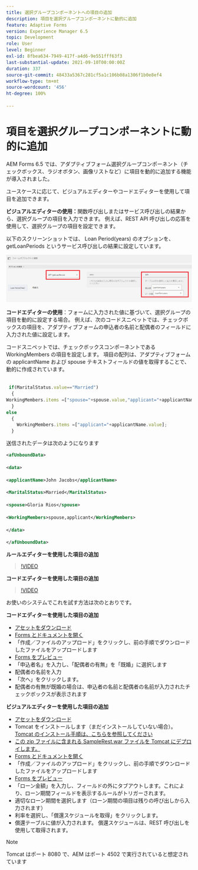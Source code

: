 ```yaml
---
title: 選択グループコンポーネントへの項目の追加
description: 項目を選択グループコンポーネントに動的に追加
feature: Adaptive Forms
version: Experience Manager 6.5
topic: Development
role: User
level: Beginner
exl-id: 8fbea634-7949-417f-a4d6-9e551fff63f3
last-substantial-update: 2021-09-10T00:00:00Z
duration: 337
source-git-commit: 48433a5367c281cf5a1c106b08a1306f1b0e8ef4
workflow-type: tm+mt
source-wordcount: '456'
ht-degree: 100%

---
```


# 項目を選択グループコンポーネントに動的に追加

AEM Forms 6.5 では、アダプティブフォーム選択グループコンポーネント（チェックボックス、ラジオボタン、画像リストなど）に項目を動的に追加する機能が導入されました。


ユースケースに応じて、ビジュアルエディターやコードエディターを使用して項目を追加できます。

**ビジュアルエディターの使用：**&#x200B;関数呼び出しまたはサービス呼び出しの結果から、選択グループの項目を入力できます。 例えば、REST API 呼び出しの応答を使用して、選択グループの項目を設定できます。

以下のスクリーンショットでは、 Loan Period(years) のオプションを、getLoanPeriods というサービス呼び出しの結果に設定しています。

![ルールエディター](assets/ruleeditor.png)

**コードエディターの使用**：フォームに入力された値に基づいて、選択グループの項目を動的に設定する場合。 例えば、次のコードスニペットでは、チェックボックスの項目を、アダプティブフォームの申込者の名前と配偶者のフィールドに入力された値に設定します。

コードスニペットでは、チェックボックスコンポーネントである WorkingMembers の項目を設定します。 項目の配列は、アダプティブフォームの applicantName および spouse テキストフィールドの値を取得することで、動的に作成されています。

```javascript
 
 if(MaritalStatus.value=="Married")
  {
WorkingMembers.items =["spouse="+spouse.value,"applicant="+applicantName.value];
  }
else
  {
    WorkingMembers.items =["applicant="+applicantName.value];
  }
```

送信されたデータは次のようになります

```xml
<afUnboundData>

<data>

<applicantName>John Jacobs</applicantName>

<MaritalStatus>Married</MaritalStatus>

<spouse>Gloria Rios</spouse>

<WorkingMembers>spouse,applicant</WorkingMembers>

</data>

</afUnboundData>
```

**ルールエディターを使用した項目の追加**

>[!VIDEO](https://video.tv.adobe.com/v/26847?quality=12&learn=on)

**コードエディターを使用した項目の追加**

>[!VIDEO](https://video.tv.adobe.com/v/26848?quality=12&learn=on)

お使いのシステムでこれを試す方法は次のとおりです。

**コードエディターを使用した項目の追加**

* [アセットをダウンロード](assets/usingthecodeeditor.zip)
* [Forms とドキュメントを開く](http://localhost:4502/aem/forms.html/content/dam/formsanddocuments)
* 「作成／ファイルのアップロード」をクリックし、前の手順でダウンロードしたファイルをアップロードします
* [Forms をプレビュー](http://localhost:4502/content/dam/formsanddocuments/simpleform/jcr:content?wcmmode=disabled)
* 「申込者名」を入力し、「配偶者の有無」を「既婚」に選択します
* 配偶者の名前を入力
* 「次へ」をクリックします。
* 配偶者の有無が既婚の場合は、申込者の名前と配偶者の名前が入力されたチェックボックスが表示されます

**ビジュアルエディターを使用した項目の追加**

* [アセットをダウンロード](assets/usingthevisualeditor.zip)
* Tomcat をインストールします（まだインストールしていない場合）。 [Tomcat のインストール手順は、こちらを参照してください](https://experienceleague.adobe.com/docs/experience-manager-learn/forms/ic-print-channel-tutorial/introduction.html?lang=ja)
* [この zip ファイルに含まれる SampleRest.war ファイルを Tomcat にデプロイします。](assets/sample-rest.zip)
* [Forms とドキュメントを開く](http://localhost:4502/aem/forms.html/content/dam/formsanddocuments)
* 「作成／ファイルのアップロード」をクリックし、前の手順でダウンロードしたファイルをアップロードします
* [Forms をプレビュー](http://localhost:4502/content/dam/formsanddocuments/amortizationschedule/jcr:content?wcmmode=disabled)
* 「ローン金額」を入力し、フィールドの外にタブアウトします。これにより、ローン期間フィールドを表示するルールがトリガーされます。
* 適切なローン期間を選択します（ローン期間の項目は残りの呼び出しから入力されます）
* 利率を選択し、「償還スケジュールを取得」をクリックします。
* 償還テーブルに値が入力されます。 償還スケジュールは、REST 呼び出しを使用して取得されます。

>[!NOTE]
> Tomcat はポート 8080 で、AEM はポート 4502 で実行されていると想定されています
